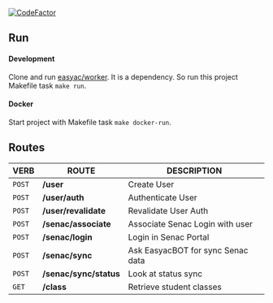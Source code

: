 [![CodeFactor](https://www.codefactor.io/repository/github/easyac/api/badge)](https://www.codefactor.io/repository/github/easyac/api)

## Run

#### Development

Clone and run [easyac/worker](https://github.com/easyac/workers). It is a dependency. So run this project Makefile task `make run`.


#### Docker

Start project with Makefile task `make docker-run`.


## Routes

|VERB|ROUTE|DESCRIPTION|
|---|---|---|
|`POST`|**/user**| Create User |
|`POST`|**/user/auth**| Authenticate User |
|`POST`|**/user/revalidate**| Revalidate User Auth |
|`POST`|**/senac/associate**| Associate Senac Login with user |
|`POST`|**/senac/login**| Login in Senac Portal |
|`POST`|**/senac/sync**| Ask EasyacBOT for sync Senac data |
|`POST`|**/senac/sync/status**| Look at status sync |
|`GET`|**/class**| Retrieve student classes |
